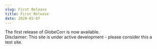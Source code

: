 ```yaml
---
slug: First Release 
title: First Release 
date: 2020-03-07
---
```


The first release of GlobeCorr is now available.  
Disclaimer: This site is under active development - please consider this a test site. 
    



